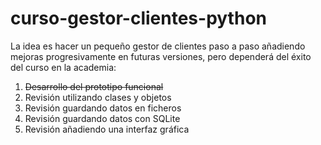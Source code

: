 # curso-gestor-clientes-python

La idea es hacer un pequeño gestor de clientes paso a paso añadiendo mejoras progresivamente en futuras versiones, pero dependerá del éxito del curso en la academia:

1. ~~Desarrollo del prototipo funcional~~
2. Revisión utilizando clases y objetos
3. Revisión guardando datos en ficheros
4. Revisión guardando datos con SQLite
5. Revisión añadiendo una interfaz gráfica
